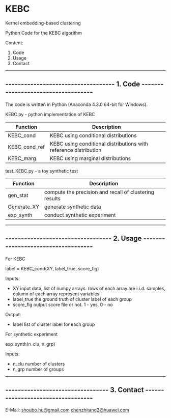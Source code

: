 # KEBC
Kernel embedding-based clustering

Python Code for the KEBC algorithm

Content:

1. Code
2. Usage
3. Contact


-------------------------------------------------------------------------------
----------------------------------- 1. Code -----------------------------------
-------------------------------------------------------------------------------

The code is written in Python (Anaconda 4.3.0 64-bit for Windows).

KEBC.py  - python implementation of KEBC

| Function  | Description  |
|---|---|
|KEBC_cond | KEBC using conditional distributions|
|KEBC_cond_ref |  KEBC using conditional distributions with reference distribution|
|KEBC_marg | KEBC using marginal distributions|

test_KEBC.py  - a toy synthetic test

| Function  | Description  |
|---|---|
|gen_stat | compute the precision and recall of clustering results|
|Generate_XY  |  generate synthetic data|
|exp_synth | conduct synthetic experiment|

-------------------------------------------------------------------------------
---------------------------------- 2. Usage -----------------------------------
-------------------------------------------------------------------------------

For KEBC

label = KEBC\_cond(XY, label_true, score_flg)

Inputs:
  * XY          input data, list of numpy arrays. rows of each array are i.i.d.
              samples, column of each array represent variables
  * label_true  the ground truth of cluster label of each group
  * score_flg   output score file or not. 1 - yes, 0 - no

Output:
  * label       list of cluster label for each group

For synthetic experiment

exp_synth(n_clu, n_grp)

Inputs:
  * n_clu       number of clusters
  * n_grp       number of groups

-------------------------------------------------------------------------------
--------------------------------- 3. Contact ----------------------------------
-------------------------------------------------------------------------------

E-Mail: 
shoubo.hu@gmail.com
chenzhitang2@huawei.com
